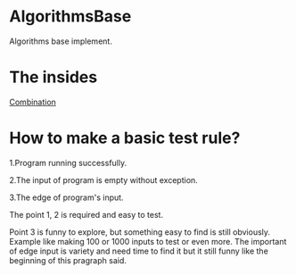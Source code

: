 # AlgorithmsBase
Algorithms base implement.

# The insides
[Combination](./expository/combination.js)

# How to make a basic test rule?
1.Program running successfully.

2.The input of program is empty without exception.

3.The edge of program's input.

The point 1, 2 is required and easy to test.

Point 3 is funny to explore, but something easy to find is still obviously. Example like making 100 or 1000 inputs to test or even more. The important of edge input is variety and need time to find it but it still funny like the beginning of this pragraph said.
